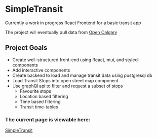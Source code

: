 # SimpleTransit
Currently a work in progress React Frontend for a basic transit app

The project will eventually pull data from [Open Calgary](https://data.calgary.ca/Transportation-Transit/Calgary-Transit-Routes/hpnd-riq4)


## Project Goals
- Create well-structured front-end using React, mui, and styled-components
- Add interactive components
- Create backend to load and manage transit data using postgresql db
- Load Transit Stops into open street map component
- Use graphQl api to filter and request a subset of stops
  - Favourite stops
  -  Location based filtering
  - Time based filtering 
  - Transit time-tables


### The current page is viewable here:
[SimpleTransit](https://simpletransit.pages.dev/)
